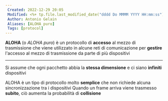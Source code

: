 ```yaml
---
 Created: 2022-12-29 20:05
 Modified: <%+ tp.file.last_modified_date("dddd Do MMMM YYYY HH:mm:ss") %>
 Author: Antonio Gelain
 Aliases: [ALOHA puro]
 Tags: [protocol]
---
```


**ALOHA** (o *ALOHA puro*) è un protocollo di **accesso** al mezzo di trasmissione che viene utilizzato in alcune reti di comunicazione per **gestire** l'accesso al mezzo di trasmissione da parte di più dispositivi

---

Si assume che ogni pacchetto abbia la **stessa dimensione** e ci siano **infiniti** dispositivi

ALOHA è un tipo di protocollo molto **semplice** che non richiede alcuna sincronizzazione tra i dispositivi
Quando un frame arriva viene trasmesso **subito**, ciò aumenta la probabilità di **collisione**